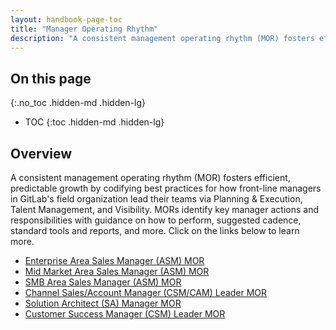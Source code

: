 ```yaml
---
layout: handbook-page-toc
title: "Manager Operating Rhythm"
description: "A consistent management operating rhythm (MOR) fosters efficient, predictable growth by codifying best practices for how front-line managers in GitLab's field organization lead their teams"
---
```


## On this page
{:.no_toc .hidden-md .hidden-lg}

- TOC
{:toc .hidden-md .hidden-lg}


## Overview
A consistent management operating rhythm (MOR) fosters efficient, predictable growth by codifying best practices for how front-line managers in GitLab's field organization lead their teams via Planning & Execution, Talent Management, and Visibility. MORs identify key manager actions and responsibilities with guidance on how to perform, suggested cadence, standard tools and reports, and more. Click on the links below to learn more.
- [Enterprise Area Sales Manager (ASM) MOR](/handbook/sales/manager-operating-rhythm/enterprise-sales/)
- [Mid Market Area Sales Manager (ASM) MOR](/handbook/sales/manager-operating-rhythm/mid-market-sales/)
- [SMB Area Sales Manager (ASM) MOR](/handbook/sales/manager-operating-rhythm/smb-sales/)
- [Channel Sales/Account Manager (CSM/CAM) Leader MOR](/handbook/sales/manager-operating-rhythm/channel-sales/)
- [Solution Architect (SA) Manager MOR](/handbook/customer-success/solutions-architects/sa-manager/)
- [Customer Success Manager (CSM) Leader MOR](/handbook/customer-success/csm/csm-manager/)
